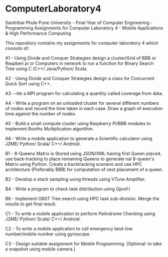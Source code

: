 # ComputerLaboratory4
Savitribai Phule Pune University - Final Year of Computer Engineering - Programming Assignments for Computer Laboratory 4 - Mobile Applications &amp; High Performance Computing

This repository contains my assignments for computer laboratory 4 which consists of:

A1 - Using Divide and Conquer Strategies design a cluster/Grid of BBB or Raspberi pi or Computers in network to run a function for Binary Search Tree using C /C++/ Java/Python/ Scala.

A2 - Using Divide and Conquer Strategies design a class for Concurrent Quick Sort using C++.

A3 - rite a MPI program for calculating a quantity called coverage from data.

A4 - Write a program on an unloaded cluster for several different numbers of nodes and record the time taken in each case. Draw a graph of execution time against the number of nodes.

A5 - Build a small compute cluster using Raspberry Pi/BBB modules to implement Booths Multiplication algorithm.

A6 - Write a mobile application to generate a Scientific calculator using J2ME/ Python/ Scala/ C++/ Android.

B1 - 8-Queens Matrix is Stored using JSON/XML having first Queen placed, use back-tracking to place remaining Queens to generate nal 8-queen's Matrix using Python. Create a backtracking scenario and use HPC architecture (Preferably BBB) for computation of next placement of a queen.

B3 - Develop a stack sampling using threads using VTune Amplifier.

B4 - Write a program to check task distribution using Gprof.l

B6 - Implement OBST Tree search using HPC task sub-division. Merge the results to get final result.

C1 - To write a mobile application to perform Palindrome Checking using J2ME/ Python/ Scala/ C++/ Android.

C2 - To write a mobile application to call emergency land-line number/mobile number using gyroscope.

C3 - Design suitable assignment for Mobile Programming. [Optional: to take a snapshot using mobile camera.]
